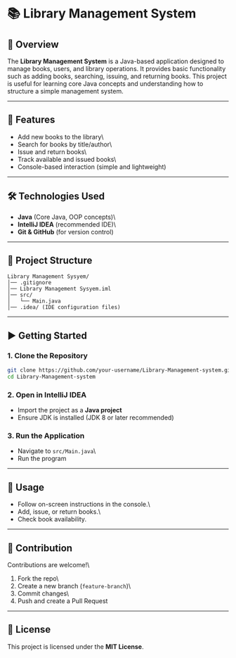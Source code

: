 # 📚 Library Management System

## 📌 Overview

The **Library Management System** is a Java-based application designed
to manage books, users, and library operations. It provides basic
functionality such as adding books, searching, issuing, and returning
books. This project is useful for learning core Java concepts and
understanding how to structure a simple management system.

------------------------------------------------------------------------

## 🚀 Features

-   Add new books to the library\
-   Search for books by title/author\
-   Issue and return books\
-   Track available and issued books\
-   Console-based interaction (simple and lightweight)

------------------------------------------------------------------------

## 🛠️ Technologies Used

-   **Java** (Core Java, OOP concepts)\
-   **IntelliJ IDEA** (recommended IDE)\
-   **Git & GitHub** (for version control)

------------------------------------------------------------------------

## 📂 Project Structure

    Library Management Sysyem/
    │── .gitignore
    │── Library Management Sysyem.iml
    │── src/
    │   └── Main.java
    │── .idea/ (IDE configuration files)

------------------------------------------------------------------------

## ▶️ Getting Started

### 1. Clone the Repository

``` bash
git clone https://github.com/your-username/Library-Management-system.git
cd Library-Management-system
```

### 2. Open in IntelliJ IDEA

-   Import the project as a **Java project**
-   Ensure JDK is installed (JDK 8 or later recommended)

### 3. Run the Application

-   Navigate to `src/Main.java`\
-   Run the program

------------------------------------------------------------------------

## 📖 Usage

-   Follow on-screen instructions in the console.\
-   Add, issue, or return books.\
-   Check book availability.

------------------------------------------------------------------------

## 🤝 Contribution

Contributions are welcome!\
1. Fork the repo\
2. Create a new branch (`feature-branch`)\
3. Commit changes\
4. Push and create a Pull Request

------------------------------------------------------------------------

## 📜 License

This project is licensed under the **MIT License**.
